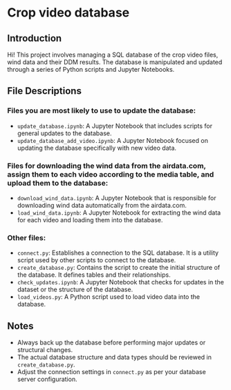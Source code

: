 # Crop video database

## Introduction
Hi! This project involves managing a SQL database of the crop video files, wind data and their DDM results. The database is manipulated and updated through a series of Python scripts and Jupyter Notebooks.

## File Descriptions
### Files you are most likely to use to update the database:
- `update_database.ipynb`: A Jupyter Notebook that includes scripts for general updates to the database.
- `update_database_add_video.ipynb`: A Jupyter Notebook focused on updating the database specifically with new video data.
### Files for downloading the wind data from the airdata.com, assign them to each video according to the media table, and upload them to the database: 
- `download_wind_data.ipynb`: A Jupyter Notebook that is responsible for downloading wind data automatically from the airdata.com.
- `load_wind_data.ipynb`: A Jupyter Notebook for extracting the wind data for each video and loading them into the database. 
### Other files:
- `connect.py`: Establishes a connection to the SQL database. It is a utility script used by other scripts to connect to the database.
- `create_database.py`: Contains the script to create the initial structure of the database. It defines tables and their relationships.
- `check_updates.ipynb`: A Jupyter Notebook that checks for updates in the dataset or the structure of the database.
- `load_videos.py`: A Python script used to load video data into the database.

## Notes
- Always back up the database before performing major updates or structural changes.
- The actual database structure and data types should be reviewed in `create_database.py`.
- Adjust the connection settings in `connect.py` as per your database server configuration.
